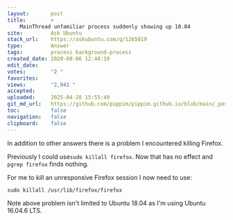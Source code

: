 ```yaml
---
layout:       post
title:        >
    MainThread unfamiliar process suddenly showing up 18.04
site:         Ask Ubuntu
stack_url:    https://askubuntu.com/q/1265019
type:         Answer
tags:         process background-process
created_date: 2020-08-06 12:44:19
edit_date:    
votes:        "2 "
favorites:    
views:        "2,941 "
accepted:     
uploaded:     2025-04-28 15:55:49
git_md_url:   https://github.com/pippim/pippim.github.io/blob/main/_posts/2020/2020-08-06-MainThread-unfamiliar-process-suddenly-showing-up-18.04.md
toc:          false
navigation:   false
clipboard:    false
---
```


In addition to other answers there is a problem I encountered killing Firefox.

Previously I could use`sudo killall firefox`. Now that has no effect and `pgrep firefox` finds nothing.

For me to kill an unresponsive Firefox session I now need to use:

``` 
sudo killall /usr/lib/firefox/firefox
```

Note above problem isn't limited to Ubuntu 18.04 as I'm using Ubuntu 16.04.6 LTS.
